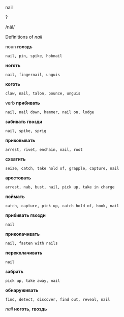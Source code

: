 nail

?

/nāl/

Definitions of _nail_

noun
**гвоздь**

    nail, pin, spike, hobnail
**ноготь**

    nail, fingernail, unguis
**коготь**

    claw, nail, talon, pounce, unguis

verb
**прибивать**

    nail, nail down, hammer, nail on, lodge
**забивать гвозди**

    nail, spike, sprig
**приковывать**

    arrest, rivet, enchain, nail, root
**схватить**

    seize, catch, take hold of, grapple, capture, nail
**арестовать**

    arrest, nab, bust, nail, pick up, take in charge
**поймать**

    catch, capture, pick up, catch hold of, hook, nail
**прибивать гвозди**

    nail
**приколачивать**

    nail, fasten with nails
**переколачивать**

    nail
**забрать**

    pick up, take away, nail
**обнаруживать**

    find, detect, discover, find out, reveal, nail

_nail_
**ноготь**, **гвоздь**